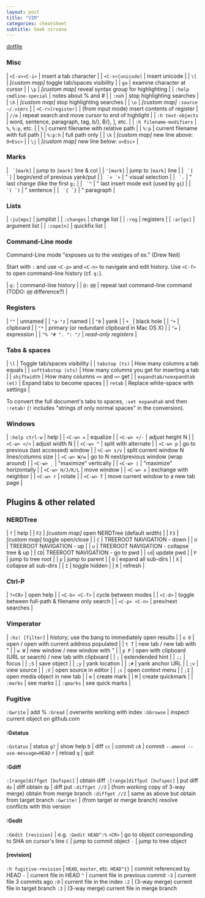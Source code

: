 ```yaml
---
layout: post
title: "VIM"
categories: cheatsheet
subtitle: Seek nirvana
---
```


[dotfile](https://github.com/cozywigwam/dotfiles/blob/master/.vimrc)



### Misc

| `<C-v><C-i>` | insert a tab character |
| `<C-v>[unicode]` | insert unicode |
| `\l` | *[custom map]* toggle tab/spaces visibility |
| `ga` | examine character at cursor |
| `\p` | *[custom map]* reveal syntax group for highlighting | 
| `:help cmdline-special` | notes about % and # |
| `:noh` | stop highlighting searches |
| `\h` | *[custom map]* stop highlighting searches |
| `\o` | *[custom map]* `:source ~/.vimrc` |
| `<C-r>[register]` | (from input mode) insert contents of register |
| `//e` | repeat search and move cursor to end of highlight |
| `:h text-objects` | word, sentence, paragraph, tag, b/), B/}, ], etc. |
| `:h filename-modifiers` | `%`, `%:p`, etc. |
| `%` | current filename with relative path |
| `%:p` | current filename with full path |
| `%:p:h` | full path only |
| `\k` | *[custom map]* new line above: `O<Esc>` |
| `\j` | *[custom map]* new line below: `o<Esc>` |


### Marks

| `` `[mark]`` | jump to `[mark]` line & col |
| `'[mark]` | jump to `[mark]` line |
| `` `[ `]`` | begin/end of previous yank/put |
| `` `< `>`` | " visual selection |
| `` `.`` | " last change (like the first `g;` |
| `` `^`` | " last insert mode exit (used by `gi`) |
| `` `( `)`` | " sentence |
| `` `{ `}`` | " paragraph |



### Lists

| `:ju[mps]` | jumplist |
| `:changes` | change list |
| `:reg` | registers |
| `:ar[gs]` | argument list |
| `:cope[n]` | quickfix list |



### Command-Line mode

Command-Line mode "exposes us to the vestiges of ex." (Drew Neil) 

Start with `:` and use `<C-p>` and `<C-n>` to navigate and edit history. Use `<C-f>` to open command-line history (cf. `q:`).

| `q:` | command-line history |
| `@:` `@@` | repeat last command-line command (TODO: `@@` difference?) |



### Registers

| `""` | unnamed |
| `"a-"z` | named |
| `"0` | yank |
| `+_` | black hole |
| `"+` | clipboard |
| `"*` | primary (or redundant clipboard in Mac OS X) |
| `"=` | expression |
| `"% "# ". ": "/` | *read-only registers* |



### Tabs & spaces

| `\l` | Toggle tab/spaces visibility |
| `tabstop (ts)` | How many columns a tab equals |
| `softtabstop (sts)` | How many columns you get for inserting a tab |
| `shiftwidth` | How many columns `<<` and `>>` get |
| `expandtab/noexpandtab (et)` | Expand tabs to become spaces |
| `retab` | Replace white-space with settings |

To convert the full document's tabs to spaces, `:set expandtab` and then `:retab!` (`!` includes "strings of only normal spaces" in the conversion).



### Windows

| `:help ctrl-w` | help |
| `<C-w> =` | equalize |
| `<C-w> +/-` | adjust height N |
| `<C-w> </>` | adjust width N |
| `<C-w> ^` | split with alternate |
| `<C-w> p` | go to previous (last accessed) window |
| `<C-w> s/v` | split current window N lines/columns size |
| `<C-w> W/w` | go to N next/previous window (wrap around) | 
| `<C-w> _` | "maximize" vertically |
| `<C-w> |` | "maximize" horizontally |
| `<C-w> H/J/K/L` | move window |
| `<C-w> x` | exchange with neighbor |
| `<C-w> r` | rotate |
| `<C-w> T` | move current window to a new tab page |



## Plugins & other related

### NERDTree

| `?` | help |
| `F2` | *[custom map]* open NERDTree (default width) |
| `F3` | *[custom map]* toggle open/close |
| `C` | TREEROOT NAVIGATION - down |
| `U` | TREEROOT NAVIGATION - up |
| `u` | TREEROOT NAVIGATION - collapse tree & up |
| `CD`| TREEROOT NAVIGATION - go to pwd |
| `cd`| update pwd |
| `P` | jump to tree root |
| `p` | jump to parent |
| `O` | expand all sub-dirs |
| `X` | collapse all sub-dirs |
| `I` | toggle hidden |
| `R` | refresh |



### Ctrl-P

| `?<CR>` | open help |
| `<C-b> <C-f>` | cycle between modes |
| `<C-d>` | toggle between full-path & filename only search |
| `<C-p> <C-n>` | prev/next searches |



### Vimperator

| `:hs! [filter]` | history; use the bang to immediately open results |
| `o O` | open / open with current address populated |
| `t T` | new tab / new tab with " |
| `w W` | new window / new window with " |
| `p P` | open with clipboard (URL or search) / new tab with clipboard |
| `;` | extendended hint |
| `;;` | focus |
| `;S` | save object |
| `;y` | yank location |
| `;#` | yank anchor URL |
| `;v` | view source |
| `;V` | open source in editor |
| `;c` | open context menu |
| `;I` | open media object in new tab |
| `m` | create mark |
| `M` | create quickmark |
| `:marks` | see marks |
| `:qmarks` | see quick marks |


### Fugitive

`:Gwrite` | add %
`:Gread` | overwrite working with index
`:Gbrowse` | inspect current object on github.com

#### :Gstatus

`:Gstatus` | status
`g?` | show help
`D` | diff
`cc` | commit
`cA` | commit `--amend --use-message=HEAD`
`r` | reload
`q` | quit

#### :Gdiff

`:[range]diffget [bufspec]` | obtain diff
`:[range]diffput [bufspec]` | put diff
`do` | diff obtain
`dp` | diff put
`:diffget //3` | (from working copy of 3-way merge) obtain from merge branch
`:diffget //2` | same as above but obtain from target branch
`:Gwrite!` | (from target or merge branch) resolve conflicts with this version

#### :Gedit

`:Gedit [revision]` | e.g. `:Gedit HEAD^:%`
`<CR>` | go to object corresponding to SHA on cursor's line
`C` | jump to commit object
`-` | jump to tree object

#### [revision]

`:h fugitive-revision` | `HEAD`, `master`, etc.
`HEAD^{}` | commit referenced by HEAD
`-` | current file in HEAD
`^` | current file in previous commit
`~3` | current file 3 commits ago
`:0` | current file in the index
`:2` | (3-way merge) current file in target branch
`:3` | (3-way merge) current file in merge branch


